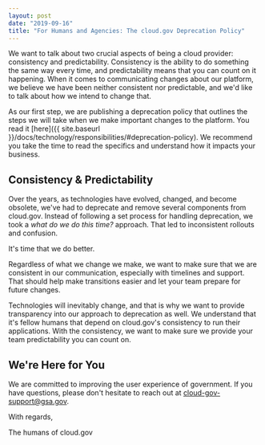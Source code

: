 ```yaml
---
layout: post
date: "2019-09-16"
title: "For Humans and Agencies: The cloud.gov Deprecation Policy" 
---
```


We want to talk about two crucial aspects of being a cloud provider: consistency and predictability. Consistency is the ability to do something the same way every time, and predictability means that you can count on it happening. When it comes to communicating changes about our platform, we believe we have been neither consistent nor predictable, and we'd like to talk about how we intend to change that.


As our first step, we are publishing a deprecation policy that outlines the steps we will take when we make important changes to the platform. You read it [here]({{ site.baseurl }}/docs/technology/responsibilities/#deprecation-policy). We recommend you take the time to read the specifics and understand how it impacts your business.

## Consistency & Predictability

Over the years, as technologies have evolved, changed, and become obsolete, we've had to deprecate and remove several components from cloud.gov. Instead of following a set process for handling deprecation, we took a _what do we do this time?_ approach. That led to inconsistent rollouts and confusion.

It's time that we do better.

Regardless of what we change we make, we want to make sure that we are consistent in our communication, especially with timelines and support. That should help make transitions easier and let your team prepare for future changes. 

Technologies will inevitably change, and that is why we want to provide transparency into our approach to deprecation as well. We understand that it's fellow humans that depend on cloud.gov's consistency to run their applications. With the consistency, we want to make sure we provide your team predictability you can count on.

## We're Here for You

We are committed to improving the user experience of government. If you have questions, please don't hesitate to reach out at cloud-gov-support@gsa.gov. 

With regards,

The humans of cloud.gov
